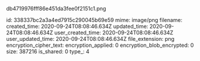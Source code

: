 db4719976fff86e451da3fee0f2151c1.png

id: 338337bc2a3a4ed7915c290045b69e59
mime: image/png
filename: 
created_time: 2020-09-24T08:08:46.634Z
updated_time: 2020-09-24T08:08:46.634Z
user_created_time: 2020-09-24T08:08:46.634Z
user_updated_time: 2020-09-24T08:08:46.634Z
file_extension: png
encryption_cipher_text: 
encryption_applied: 0
encryption_blob_encrypted: 0
size: 387216
is_shared: 0
type_: 4